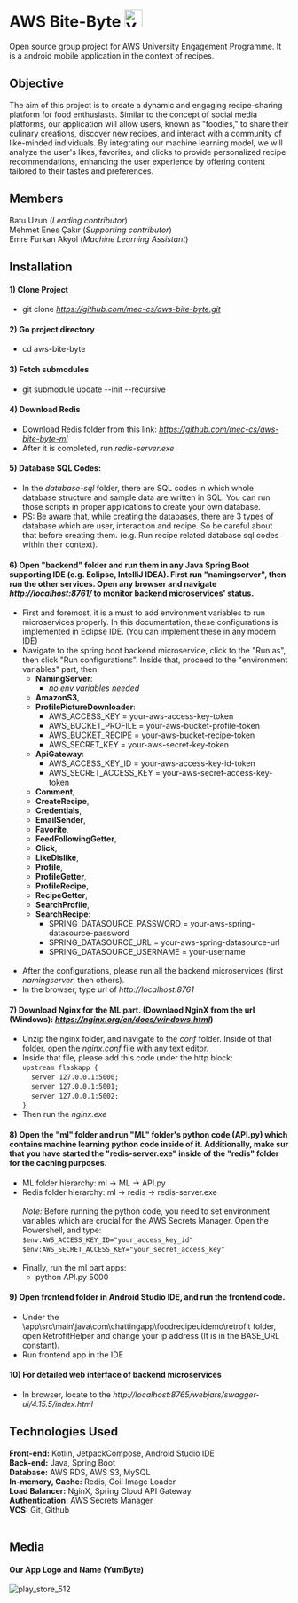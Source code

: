 # AWS Bite-Byte <img src="https://github.com/user-attachments/assets/f135414c-3f5c-4ba0-92b7-2676f1117d93" width="32" alt="YumByte Icon">
Open source group project for AWS University Engagement Programme. It is a android mobile application in the context of recipes.


## Objective
The aim of this project is to create a dynamic and engaging recipe-sharing platform for food enthusiasts. Similar to the concept of social media platforms, our application will allow users, known as "foodies," to share their culinary creations, discover new recipes, and interact with a community of like-minded individuals. By integrating our machine learning model, we will analyze the user's likes, favorites, and clicks to provide personalized recipe recommendations, enhancing the user experience by offering content tailored to their tastes and preferences.


## Members
Batu Uzun (*Leading contributor*)<br>
Mehmet Enes Çakır (*Supporting contributor*)<br>
Emre Furkan Akyol (*Machine Learning Assistant*)

## Installation
#### 1) Clone Project
  * git clone *https://github.com/mec-cs/aws-bite-byte.git*

#### 2) Go project directory
  * cd aws-bite-byte

#### 3) Fetch submodules
  * git submodule update --init --recursive
#### 4) Download Redis
  * Download Redis folder from this link: *https://github.com/mec-cs/aws-bite-byte-ml*
  * After it is completed, run *redis-server.exe*

#### 5) Database SQL Codes:
 * In the *database-sql* folder, there are SQL codes in which whole database structure and sample data are written in SQL. You can run those scripts in proper applications to create your own database.
 * PS: Be aware that, while creating the databases, there are 3 types of database which are user, interaction and recipe. So be careful about that before creating them. (e.g. Run recipe related database sql codes within their context).  

#### 6) Open "backend" folder and run them in any Java Spring Boot supporting IDE (e.g. Eclipse, IntelliJ IDEA). First run "namingserver", then run the other services. Open any browser and navigate *http://localhost:8761/* to monitor backend microservices' status.
  * First and foremost, it is a must to add environment variables to run microservices properly. In this documentation, these configurations is implemented in Eclipse IDE. (You can implement these in any modern IDE)<br>
  * Navigate to the spring boot backend microservice, click to the "Run as", then click "Run configurations". Inside that, proceed to the "environment variables" part, then:
    * **NamingServer**:
      * *no env variables needed*
    * **AmazonS3**,
    * **ProfilePictureDownloader**:
      * AWS_ACCESS_KEY = your-aws-access-key-token
      * AWS_BUCKET_PROFILE = your-aws-bucket-profile-token
      * AWS_BUCKET_RECIPE = your-aws-bucket-recipe-token
      * AWS_SECRET_KEY = your-aws-secret-key-token
    * **ApiGateway**:
      * AWS_ACCESS_KEY_ID = your-aws-access-key-id-token
      * AWS_SECRET_ACCESS_KEY = your-aws-secret-access-key-token
    * **Comment**,
    * **CreateRecipe**,
    * **Credentials**,
    * **EmailSender**,
    * **Favorite**,
    * **FeedFollowingGetter**,
    * **Click**,
    * **LikeDislike**,
    * **Profile**,
    * **ProfileGetter**,
    * **ProfileRecipe**,
    * **RecipeGetter**,
    * **SearchProfile**,
    * **SearchRecipe**:
      * SPRING_DATASOURCE_PASSWORD = your-aws-spring-datasource-password
      * SPRING_DATASOURCE_URL = your-aws-spring-datasource-url
      * SPRING_DATASOURCE_USERNAME = your-username
        <br><br>
  * After the configurations, please run all the backend microservices (first *namingserver*, then others).
  * In the browser, type url of *http://localhost:8761*

#### 7) Download Nginx for the ML part. (Downlaod NginX from the url (Windows): *https://nginx.org/en/docs/windows.html*)
  * Unzip the nginx folder, and navigate to the *conf* folder. Inside of that folder, open the *nginx.conf* file with any text editor.
  * Inside that file, please add this code under the http block:<br>
  `upstream flaskapp {`<br>
        &nbsp;&nbsp;&nbsp;&nbsp;`server 127.0.0.1:5000;`<br>
        &nbsp;&nbsp;&nbsp;&nbsp;`server 127.0.0.1:5001;`<br>
        &nbsp;&nbsp;&nbsp;&nbsp;`server 127.0.0.1:5002;`<br>
 `}`<br>
  * Then run the *nginx.exe*


#### 8) Open the "ml" folder and run "ML" folder's python code (API.py) which contains machine learning python code inside of it. Additionally, make sur that you have started the "redis-server.exe" inside of the "redis" folder for the caching purposes.
* ML folder hierarchy: ml -> ML -> API.py
* Redis folder hierarchy: ml -> redis -> redis-server.exe <br><br>
*Note:* Before running the python code, you need to set environment variables which are crucial for the AWS Secrets Manager. Open the Powershell, and type:<br>
`$env:AWS_ACCESS_KEY_ID="your_access_key_id"`<br>
`$env:AWS_SECRET_ACCESS_KEY="your_secret_access_key"`<br><br>
* Finally, run the ml part apps:
  * python API.py 5000

#### 9) Open frontend folder in Android Studio IDE, and run the frontend code.
  * Under the \app\src\main\java\com\chattingapp\foodrecipeuidemo\retrofit folder, open RetrofitHelper and change your ip address (It is in the BASE_URL constant).
  * Run frontend app in the IDE

#### 10) For detailed web interface of backend microservices
  * In browser, locate to the *http://localhost:8765/webjars/swagger-ui/4.15.5/index.html*

## Technologies Used

**Front-end:** Kotlin, JetpackCompose, Android Studio IDE<br>
**Back-end:** Java, Spring Boot<br>
**Database:** AWS RDS, AWS S3, MySQL<br>
**In-memory, Cache:** Redis, Coil Image Loader<br>
**Load Balancer:** NginX, Spring Cloud API Gateway<br>
**Authentication:** AWS Secrets Manager<br>
**VCS:** Git, Github<br><br>


## Media
#### Our App Logo and Name (YumByte)
![play_store_512](https://github.com/user-attachments/assets/46411cb8-e8a1-4e16-a00e-2b3ec4116d38)<br>
